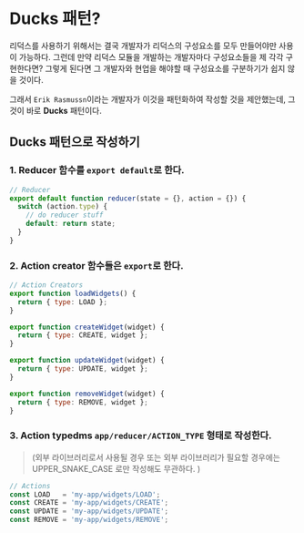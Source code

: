 # Ducks 패턴?

리덕스를 사용하기 위해서는 결국 개발자가 리덕스의 구성요소를 모두 만들어야만 사용이 가능하다. 그런데 만약 리덕스 모듈을 개발하는 개발자마다 구성요소들을 제 각각 구현한다면? 그렇게 된다면 그 개발자와 현업을 해야할 때 구성요소를 구분하기가 쉽지 않을 것이다. 

그래서 `Erik Rasmussn`이라는 개발자가 이것을 패턴화하여 작성할 것을 제안했는데, 그것이 바로 **Ducks** 패턴이다. 

## Ducks 패턴으로 작성하기 

### 1. Reducer 함수를 `export default`로 한다. 

```jsx
// Reducer
export default function reducer(state = {}, action = {}) {
  switch (action.type) {
    // do reducer stuff
    default: return state;
  }
}
```

### 2. Action creator 함수들은 `export`로 한다. 

```jsx
// Action Creators
export function loadWidgets() {
  return { type: LOAD };
}

export function createWidget(widget) {
  return { type: CREATE, widget };
}

export function updateWidget(widget) {
  return { type: UPDATE, widget };
}

export function removeWidget(widget) {
  return { type: REMOVE, widget };
}
```

### 3. Action typedms `app/reducer/ACTION_TYPE` 형태로 작성한다. 

> (외부 라이브러리로서 사용될 경우 또는 외부 라이브러리가 필요할 경우에는 UPPER_SNAKE_CASE 로만 작성해도 무관하다. )

```jsx
// Actions
const LOAD   = 'my-app/widgets/LOAD';
const CREATE = 'my-app/widgets/CREATE';
const UPDATE = 'my-app/widgets/UPDATE';
const REMOVE = 'my-app/widgets/REMOVE';
```
